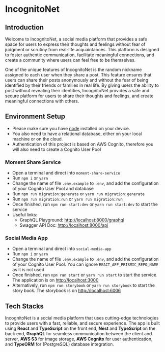 # IncognitoNet

## Introduction

Welcome to IncognitoNet, a social media platform that provides a safe space for users to express their thoughts and feelings without fear of judgment or scrutiny from real-life acquaintances. This platform is designed to foster authentic communication, facilitate meaningful connections, and create a community where users can feel free to be themselves.

One of the unique features of IncognitoNet is the random nickname assigned to each user when they share a post. This feature ensures that users can share their posts anonymously and without the fear of being identified by their friends or families in real life. By giving users the ability to post without revealing their identities, IncognitoNet provides a safe and secure platform for users to share their thoughts and feelings, and create meaningful connections with others.

## Environment Setup

* Please make sure you have [node](https://nodejs.org/en) installed on your device.
* You also need to have a relational database, either on your local machine or on the cloud.
* Authentication of this project is based on AWS Cognito, therefore you will also need to create a Cognito User Pool

### Moment Share Service

* Open a terminal and direct into `moment-share-service`
* Run `npm i` or `yarn`
* Change the name of file `.env.example` to `.env`, and add the configuration of your Cognito User Pool and database
* Run `npm run migration:generate` or `yarn run migration:generate`
* Run `npm run migration:run` or `yarn run migration:run`
* Once finished, run `npm run start:dev` or `yarn run start:dev` to start the service
* Useful links:
  * GraphQL Playground: [http://localhost:8000/graphql](http://localhost:8000/graphql)
  * Swagger API Doc: [http://localhost:8000/api](http://localhost:8000/api)


### Social Media App

* Open a terminal and direct into `social-media-app`
* Run `npm i` or `yarn`
* Change the name of file `.env.example` to `.env`, and add the configuration of your Cognito User Pool. You can ignore `REACT_APP_PRISMIC_REPO_NAME` as it is not used
* Once finished, run `npm run start` or `yarn run start` to start the service. The application is on [http://localhost:3000](http://localhost:3000)
* Alternatively, run `npm run storybook` or `yarn run storybook` to start the story book. The storybook is on [http://localhost:6006](http://localhost:6006)


## Tech Stacks

IncognitoNet is a social media platform that uses cutting-edge technologies to provide users with a fast, reliable, and secure experience. The app is built using **React** and **TypeScript** on the front end, **Nest** and **TypeScript** on the back end, **GraphQL** for seamless communication between the client and server, **AWS S3** for image storage, **AWS Cognito** for user authentication, and **TypeORM** for (PostgreSQL) database integration.